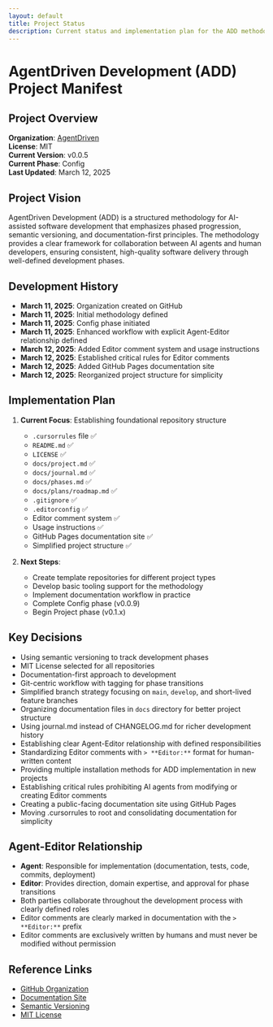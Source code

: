 ```yaml
---
layout: default
title: Project Status
description: Current status and implementation plan for the ADD methodology
---
```


# AgentDriven Development (ADD) Project Manifest

## Project Overview

**Organization**: [AgentDriven](https://github.com/AgentDriven)  
**License**: MIT  
**Current Version**: v0.0.5  
**Current Phase**: Config  
**Last Updated**: March 12, 2025

## Project Vision

AgentDriven Development (ADD) is a structured methodology for AI-assisted software development that emphasizes phased progression, semantic versioning, and documentation-first principles. The methodology provides a clear framework for collaboration between AI agents and human developers, ensuring consistent, high-quality software delivery through well-defined development phases.

## Development History

- **March 11, 2025**: Organization created on GitHub
- **March 11, 2025**: Initial methodology defined
- **March 11, 2025**: Config phase initiated
- **March 11, 2025**: Enhanced workflow with explicit Agent-Editor relationship defined
- **March 12, 2025**: Added Editor comment system and usage instructions
- **March 12, 2025**: Established critical rules for Editor comments
- **March 12, 2025**: Added GitHub Pages documentation site
- **March 12, 2025**: Reorganized project structure for simplicity

## Implementation Plan

1. **Current Focus**: Establishing foundational repository structure

   - `.cursorrules` file ✅
   - `README.md` ✅
   - `LICENSE` ✅
   - `docs/project.md` ✅
   - `docs/journal.md` ✅
   - `docs/phases.md` ✅
   - `docs/plans/roadmap.md` ✅
   - `.gitignore` ✅
   - `.editorconfig` ✅
   - Editor comment system ✅
   - Usage instructions ✅
   - GitHub Pages documentation site ✅
   - Simplified project structure ✅

2. **Next Steps**:
   - Create template repositories for different project types
   - Develop basic tooling support for the methodology
   - Implement documentation workflow in practice
   - Complete Config phase (v0.0.9)
   - Begin Project phase (v0.1.x)

## Key Decisions

- Using semantic versioning to track development phases
- MIT License selected for all repositories
- Documentation-first approach to development
- Git-centric workflow with tagging for phase transitions
- Simplified branch strategy focusing on `main`, `develop`, and short-lived feature branches
- Organizing documentation files in `docs` directory for better project structure
- Using journal.md instead of CHANGELOG.md for richer development history
- Establishing clear Agent-Editor relationship with defined responsibilities
- Standardizing Editor comments with `> **Editor:**` format for human-written content
- Providing multiple installation methods for ADD implementation in new projects
- Establishing critical rules prohibiting AI agents from modifying or creating Editor comments
- Creating a public-facing documentation site using GitHub Pages
- Moving .cursorrules to root and consolidating documentation for simplicity

## Agent-Editor Relationship

- **Agent**: Responsible for implementation (documentation, tests, code, commits, deployment)
- **Editor**: Provides direction, domain expertise, and approval for phase transitions
- Both parties collaborate throughout the development process with clearly defined roles
- Editor comments are clearly marked in documentation with the `> **Editor:**` prefix
- Editor comments are exclusively written by humans and must never be modified without permission

## Reference Links

- [GitHub Organization](https://github.com/AgentDriven)
- [Documentation Site](https://agentdriven.github.io/Development/)
- [Semantic Versioning](https://semver.org/)
- [MIT License](https://opensource.org/licenses/MIT)
